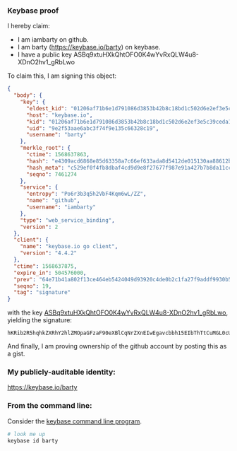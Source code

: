 ### Keybase proof

I hereby claim:

  * I am iambarty on github.
  * I am barty (https://keybase.io/barty) on keybase.
  * I have a public key ASBq9xtuHXkQhtOFO0K4wYvRxQLW4u8-XDnO2hv1_gRbLwo

To claim this, I am signing this object:

```json
{
  "body": {
    "key": {
      "eldest_kid": "01206af71b6e1d791086d3853b42b8c18bd1c502d6e2ef3e5c39ceda1bf5fe045b2f0a",
      "host": "keybase.io",
      "kid": "01206af71b6e1d791086d3853b42b8c18bd1c502d6e2ef3e5c39ceda1bf5fe045b2f0a",
      "uid": "9e2f53aae6abc3f74f9e135c66328c19",
      "username": "barty"
    },
    "merkle_root": {
      "ctime": 1568637863,
      "hash": "e4309acd6868e85d63358a7c66ef633ada8d5412de015130aa88612b6ed20ab62938a66eb15e55ff4264828c0e28947eadd76904163bfd140e1f687afa3606e4",
      "hash_meta": "c529ef0f4fb8dbaf4cd9d9e8f27677f987e91a427b7b8da11ccc9a420bbc5fbd",
      "seqno": 7461274
    },
    "service": {
      "entropy": "Po6r3b3q5h2VbF4Kqm6wL/ZZ",
      "name": "github",
      "username": "iambarty"
    },
    "type": "web_service_binding",
    "version": 2
  },
  "client": {
    "name": "keybase.io go client",
    "version": "4.4.2"
  },
  "ctime": 1568637875,
  "expire_in": 504576000,
  "prev": "64e71b41a802f13ce464eb5424049d93920c4de0b2c1fa27f9addf9930b5408b",
  "seqno": 19,
  "tag": "signature"
}
```

with the key [ASBq9xtuHXkQhtOFO0K4wYvRxQLW4u8-XDnO2hv1_gRbLwo](https://keybase.io/barty), yielding the signature:

```
hKRib2R5hqhkZXRhY2hlZMOpaGFzaF90eXBlCqNrZXnEIwEgavcbbh15EIbThTtCuMGL0cUC1uLvPlw5ztob9f4EWy8Kp3BheWxvYWTESpcCE8QgZOcbQagC8TzkZOtUJASdk5IMTeCywfon+a3fmTC1QIvEIMkDGJr4n0I0flPrRA2eTmRNEnwMTZOtUe/LhItqRSpxAgHCo3NpZ8RAi5fdm8LmFvXW6bVvNyeOE4LgtmzTRqt16VZyJ9cwVMQkCCK/gZNzyGPfoxHF8/4mr9VI/veXBgMXuhmC3G/uA6hzaWdfdHlwZSCkaGFzaIKkdHlwZQildmFsdWXEIA5wpZvvLkYdaSCcAYHC9IzPzYqtlcM5xbF54tD5kjvMo3RhZ80CAqd2ZXJzaW9uAQ==

```

And finally, I am proving ownership of the github account by posting this as a gist.

### My publicly-auditable identity:

https://keybase.io/barty

### From the command line:

Consider the [keybase command line program](https://keybase.io/download).

```bash
# look me up
keybase id barty
```
